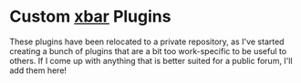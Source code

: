 # Custom [xbar](https://xbarapp.com/) Plugins

These plugins have been relocated to a private repository, as I've started creating a bunch of plugins that are a bit too work-specific to be useful to others. If I come up with anything that is better suited for a public forum, I'll add them here!